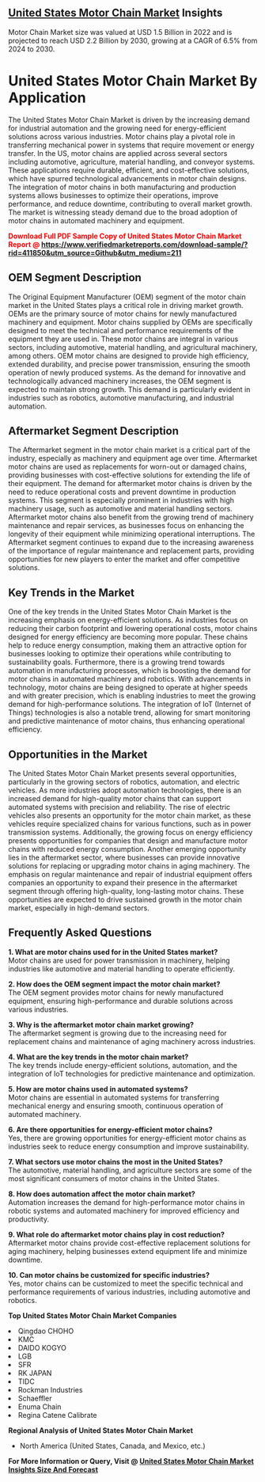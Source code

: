 <h2><a href="https://www.verifiedmarketreports.com/download-sample/?rid=411850&amp;utm_source=Github&amp;utm_medium=211" target="_blank">United States Motor Chain Market</a> Insights</h2><p>Motor Chain Market size was valued at USD 1.5 Billion in 2022 and is projected to reach USD 2.2 Billion by 2030, growing at a CAGR of 6.5% from 2024 to 2030.</p><p><h1>United States Motor Chain Market By Application</h1><p>The United States Motor Chain Market is driven by the increasing demand for industrial automation and the growing need for energy-efficient solutions across various industries. Motor chains play a pivotal role in transferring mechanical power in systems that require movement or energy transfer. In the US, motor chains are applied across several sectors including automotive, agriculture, material handling, and conveyor systems. These applications require durable, efficient, and cost-effective solutions, which have spurred technological advancements in motor chain designs. The integration of motor chains in both manufacturing and production systems allows businesses to optimize their operations, improve performance, and reduce downtime, contributing to overall market growth. The market is witnessing steady demand due to the broad adoption of motor chains in automated machinery and equipment. <strong><p><span class=""><span style="color: #ff0000;"><strong>Download Full PDF Sample Copy of United States Motor Chain Market Report</strong> @ </span><a href="https://www.verifiedmarketreports.com/download-sample/?rid=411850&amp;utm_source=Github&amp;utm_medium=211" target="_blank">https://www.verifiedmarketreports.com/download-sample/?rid=411850&amp;utm_source=Github&amp;utm_medium=211</a></span></p></strong></p><h2>OEM Segment Description</h2><p>The Original Equipment Manufacturer (OEM) segment of the motor chain market in the United States plays a critical role in driving market growth. OEMs are the primary source of motor chains for newly manufactured machinery and equipment. Motor chains supplied by OEMs are specifically designed to meet the technical and performance requirements of the equipment they are used in. These motor chains are integral in various sectors, including automotive, material handling, and agricultural machinery, among others. OEM motor chains are designed to provide high efficiency, extended durability, and precise power transmission, ensuring the smooth operation of newly produced systems. As the demand for innovative and technologically advanced machinery increases, the OEM segment is expected to maintain strong growth. This demand is particularly evident in industries such as robotics, automotive manufacturing, and industrial automation.</p><h2>Aftermarket Segment Description</h2><p>The Aftermarket segment in the motor chain market is a critical part of the industry, especially as machinery and equipment age over time. Aftermarket motor chains are used as replacements for worn-out or damaged chains, providing businesses with cost-effective solutions for extending the life of their equipment. The demand for aftermarket motor chains is driven by the need to reduce operational costs and prevent downtime in production systems. This segment is especially prominent in industries with high machinery usage, such as automotive and material handling sectors. Aftermarket motor chains also benefit from the growing trend of machinery maintenance and repair services, as businesses focus on enhancing the longevity of their equipment while minimizing operational interruptions. The Aftermarket segment continues to expand due to the increasing awareness of the importance of regular maintenance and replacement parts, providing opportunities for new players to enter the market and offer competitive solutions.</p><h2>Key Trends in the Market</h2><p>One of the key trends in the United States Motor Chain Market is the increasing emphasis on energy-efficient solutions. As industries focus on reducing their carbon footprint and lowering operational costs, motor chains designed for energy efficiency are becoming more popular. These chains help to reduce energy consumption, making them an attractive option for businesses looking to optimize their operations while contributing to sustainability goals. Furthermore, there is a growing trend towards automation in manufacturing processes, which is boosting the demand for motor chains in automated machinery and robotics. With advancements in technology, motor chains are being designed to operate at higher speeds and with greater precision, which is enabling industries to meet the growing demand for high-performance solutions. The integration of IoT (Internet of Things) technologies is also a notable trend, allowing for smart monitoring and predictive maintenance of motor chains, thus enhancing operational efficiency.</p><h2>Opportunities in the Market</h2><p>The United States Motor Chain Market presents several opportunities, particularly in the growing sectors of robotics, automation, and electric vehicles. As more industries adopt automation technologies, there is an increased demand for high-quality motor chains that can support automated systems with precision and reliability. The rise of electric vehicles also presents an opportunity for the motor chain market, as these vehicles require specialized chains for various functions, such as in power transmission systems. Additionally, the growing focus on energy efficiency presents opportunities for companies that design and manufacture motor chains with reduced energy consumption. Another emerging opportunity lies in the aftermarket sector, where businesses can provide innovative solutions for replacing or upgrading motor chains in aging machinery. The emphasis on regular maintenance and repair of industrial equipment offers companies an opportunity to expand their presence in the aftermarket segment through offering high-quality, long-lasting motor chains. These opportunities are expected to drive sustained growth in the motor chain market, especially in high-demand sectors.</p><h2>Frequently Asked Questions</h2><p><strong>1. What are motor chains used for in the United States market?</strong><br>Motor chains are used for power transmission in machinery, helping industries like automotive and material handling to operate efficiently.</p><p><strong>2. How does the OEM segment impact the motor chain market?</strong><br>The OEM segment provides motor chains for newly manufactured equipment, ensuring high-performance and durable solutions across various industries.</p><p><strong>3. Why is the aftermarket motor chain market growing?</strong><br>The aftermarket segment is growing due to the increasing need for replacement chains and maintenance of aging machinery across industries.</p><p><strong>4. What are the key trends in the motor chain market?</strong><br>The key trends include energy-efficient solutions, automation, and the integration of IoT technologies for predictive maintenance and optimization.</p><p><strong>5. How are motor chains used in automated systems?</strong><br>Motor chains are essential in automated systems for transferring mechanical energy and ensuring smooth, continuous operation of automated machinery.</p><p><strong>6. Are there opportunities for energy-efficient motor chains?</strong><br>Yes, there are growing opportunities for energy-efficient motor chains as industries seek to reduce energy consumption and improve sustainability.</p><p><strong>7. What sectors use motor chains the most in the United States?</strong><br>The automotive, material handling, and agriculture sectors are some of the most significant consumers of motor chains in the United States.</p><p><strong>8. How does automation affect the motor chain market?</strong><br>Automation increases the demand for high-performance motor chains in robotic systems and automated machinery for improved efficiency and productivity.</p><p><strong>9. What role do aftermarket motor chains play in cost reduction?</strong><br>Aftermarket motor chains provide cost-effective replacement solutions for aging machinery, helping businesses extend equipment life and minimize downtime.</p><p><strong>10. Can motor chains be customized for specific industries?</strong><br>Yes, motor chains can be customized to meet the specific technical and performance requirements of various industries, including automotive and robotics.</p></p><p><strong>Top United States Motor Chain Market Companies</strong></p><div data-test-id=""><p><li>Qingdao CHOHO</li><li> KMC</li><li> DAIDO KOGYO</li><li> LGB</li><li> SFR</li><li> RK JAPAN</li><li> TIDC</li><li> Rockman Industries</li><li> Schaeffler</li><li> Enuma Chain</li><li> Regina Catene Calibrate</li></p><div><strong>Regional Analysis of&nbsp;United States Motor Chain Market</strong></div><ul><li dir="ltr"><p dir="ltr">North America&nbsp;(United States, Canada, and Mexico, etc.)</p></li></ul><p><strong>For More Information or Query, Visit @&nbsp;</strong><strong><a href="https://www.verifiedmarketreports.com/product/motor-chain-market/?utm_source=Github&amp;utm_medium=211" target="_blank">United States Motor Chain Market Insights Size And Forecast</a></strong></p></div>

